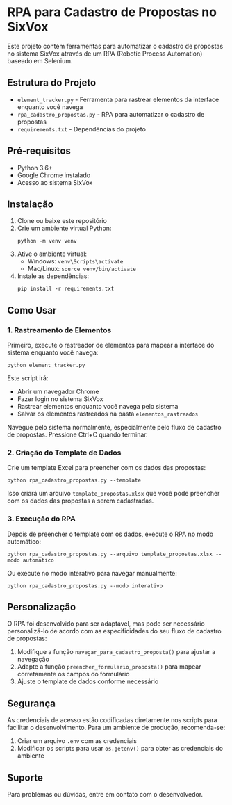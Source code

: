 # RPA para Cadastro de Propostas no SixVox

Este projeto contém ferramentas para automatizar o cadastro de propostas no sistema SixVox através de um RPA (Robotic Process Automation) baseado em Selenium.

## Estrutura do Projeto

- `element_tracker.py` - Ferramenta para rastrear elementos da interface enquanto você navega
- `rpa_cadastro_propostas.py` - RPA para automatizar o cadastro de propostas
- `requirements.txt` - Dependências do projeto

## Pré-requisitos

- Python 3.6+
- Google Chrome instalado
- Acesso ao sistema SixVox

## Instalação

1. Clone ou baixe este repositório
2. Crie um ambiente virtual Python:
   ```
   python -m venv venv
   ```
3. Ative o ambiente virtual:
   - Windows: `venv\Scripts\activate`
   - Mac/Linux: `source venv/bin/activate`
4. Instale as dependências:
   ```
   pip install -r requirements.txt
   ```

## Como Usar

### 1. Rastreamento de Elementos

Primeiro, execute o rastreador de elementos para mapear a interface do sistema enquanto você navega:

```
python element_tracker.py
```

Este script irá:
- Abrir um navegador Chrome
- Fazer login no sistema SixVox
- Rastrear elementos enquanto você navega pelo sistema
- Salvar os elementos rastreados na pasta `elementos_rastreados`

Navegue pelo sistema normalmente, especialmente pelo fluxo de cadastro de propostas. Pressione Ctrl+C quando terminar.

### 2. Criação do Template de Dados

Crie um template Excel para preencher com os dados das propostas:

```
python rpa_cadastro_propostas.py --template
```

Isso criará um arquivo `template_propostas.xlsx` que você pode preencher com os dados das propostas a serem cadastradas.

### 3. Execução do RPA

Depois de preencher o template com os dados, execute o RPA no modo automático:

```
python rpa_cadastro_propostas.py --arquivo template_propostas.xlsx --modo automatico
```

Ou execute no modo interativo para navegar manualmente:

```
python rpa_cadastro_propostas.py --modo interativo
```

## Personalização

O RPA foi desenvolvido para ser adaptável, mas pode ser necessário personalizá-lo de acordo com as especificidades do seu fluxo de cadastro de propostas:

1. Modifique a função `navegar_para_cadastro_proposta()` para ajustar a navegação
2. Adapte a função `preencher_formulario_proposta()` para mapear corretamente os campos do formulário
3. Ajuste o template de dados conforme necessário

## Segurança

As credenciais de acesso estão codificadas diretamente nos scripts para facilitar o desenvolvimento. Para um ambiente de produção, recomenda-se:

1. Criar um arquivo `.env` com as credenciais
2. Modificar os scripts para usar `os.getenv()` para obter as credenciais do ambiente

## Suporte

Para problemas ou dúvidas, entre em contato com o desenvolvedor.
